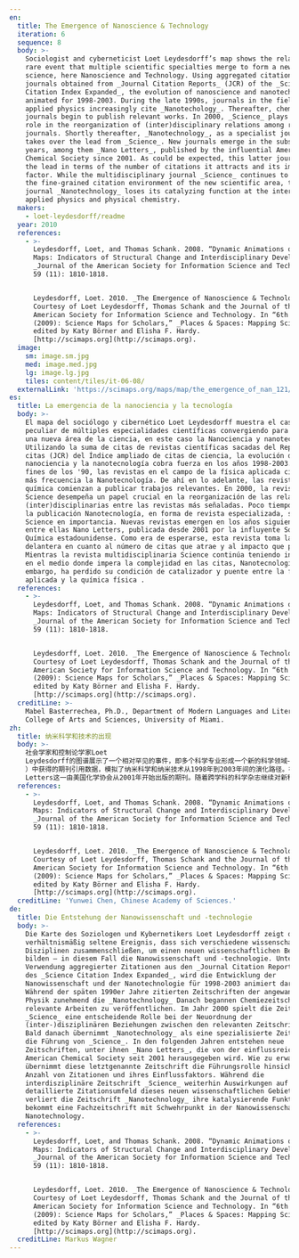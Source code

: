 ```yaml
---
en:
  title: The Emergence of Nanoscience & Technology
  iteration: 6
  sequence: 8
  body: >-
    Sociologist and cyberneticist Loet Leydesdorff’s map shows the relatively
    rare event that multiple scientific specialties merge to form a new area of
    science, here Nanoscience and Technology. Using aggregated citations among
    journals obtained from _Journal Citation Reports_ (JCR) of the _Science
    Citation Index Expanded_, the evolution of nanoscience and nanotechnology is
    animated for 1998-2003. During the late 1990s, journals in the field of
    applied physics increasingly cite _Nanotechology_. Thereafter, chemistry
    journals begin to publish relevant works. In 2000, _Science_ plays a crucial
    role in the reorganization of (inter)disciplinary relations among relevant
    journals. Shortly thereafter, _Nanotechnology_, as a specialist journal,
    takes over the lead from _Science_. New journals emerge in the subsequent
    years, among them _Nano Letters_, published by the influential American
    Chemical Society since 2001. As could be expected, this latter journal takes
    the lead in terms of the number of citations it attracts and its impact
    factor. While the multidisciplinary journal _Science_ continues to impact
    the fine-grained citation environment of the new scientific area, the
    journal _Nanotechnology_ loses its catalyzing function at the interface of
    applied physics and physical chemistry.
  makers:
    - loet-leydesdorff/readme
  year: 2010
  references:
    - >-
      Leydesdorff, Loet, and Thomas Schank. 2008. “Dynamic Animations of Journal
      Maps: Indicators of Structural Change and Interdisciplinary Developments.”
      _Journal of the American Society for Information Science and Technology_
      59 (11): 1810-1818.


      Leydesdorff, Loet. 2010. _The Emergence of Nanoscience & Technology_.
      Courtesy of Loet Leydesdorff, Thomas Schank and the Journal of the
      American Society for Information Science and Technology. In “6th Iteration
      (2009): Science Maps for Scholars,” _Places & Spaces: Mapping Science_,
      edited by Katy Börner and Elisha F. Hardy.
      [http://scimaps.org](http://scimaps.org).
  image:
    sm: image.sm.jpg
    med: image.med.jpg
    lg: image.lg.jpg
    tiles: content/tiles/it-06-08/
  externalLink: 'https://scimaps.org/maps/map/the_emergence_of_nan_121/detail'
es:
  title: La emergencia de la nanociencia y la tecnología
  body: >-
    El mapa del sociólogo y cibernético Loet Leydesdorff muestra el caso
    peculiar de múltiples especialidades científicas convergiendo para formar
    una nueva área de la ciencia, en este caso la Nanociencia y nanotecnología.
    Utilizando la suma de citas de revistas científicas sacadas del Reporte de
    citas (JCR) del Índice ampliado de citas de ciencia, la evolución de la
    nanociencia y la nanotecnología cobra fuerza en los años 1998-2003. Hacia
    fines de los '90, las revistas en el campo de la física aplicada citan con
    más frecuencia la Nanotecnología. De ahí en lo adelante, las revistas de
    química comienzan a publicar trabajos relevantes. En 2000, la revista
    Science desempeña un papel crucial en la reorganización de las relaciones
    (inter)disciplinarias entre las revistas más señaladas. Poco tiempo después,
    la publicación Nanotecnología, en forma de revista especializada, supera a
    Science en importancia. Nuevas revistas emergen en los años siguientes,
    entre ellas Nano Letters, publicada desde 2001 por la influyente Sociedad
    Química estadounidense. Como era de esperarse, esta revista toma la
    delantera en cuanto al número de citas que atrae y al impacto que produce.
    Mientras la revista multidisciplinaria Science continúa teniendo influencia
    en el medio donde impera la complejidad en las citas, Nanotecnología, sin
    embargo, ha perdido su condición de catalizador y puente entre la física
    aplicada y la química física .
  references:
    - >-
      Leydesdorff, Loet, and Thomas Schank. 2008. “Dynamic Animations of Journal
      Maps: Indicators of Structural Change and Interdisciplinary Developments.”
      _Journal of the American Society for Information Science and Technology_
      59 (11): 1810-1818.


      Leydesdorff, Loet. 2010. _The Emergence of Nanoscience & Technology_.
      Courtesy of Loet Leydesdorff, Thomas Schank and the Journal of the
      American Society for Information Science and Technology. In “6th Iteration
      (2009): Science Maps for Scholars,” _Places & Spaces: Mapping Science_,
      edited by Katy Börner and Elisha F. Hardy.
      [http://scimaps.org](http://scimaps.org).
  creditLine: >-
    Mabel Basterrechea, Ph.D., Department of Modern Languages and Literatures,
    College of Arts and Sciences, University of Miami.
zh:
  title: 纳米科学和技术的出现
  body: >-
    社会学家和控制论学家Loet
    Leydesdorff的图谱展示了一个相对罕见的事件，即多个科学专业形成一个新的科学领域——纳米科学和技术。使用科学引文指标SCI扩展版的期刊引证报告（JCR
    ）中获得的期刊引用数据，模拟了纳米科学和纳米技术从1998年到2003年间的演化路径。在上个世纪九十年代末期，应用物理领域的期刊越来越多地引用纳米技术。随后，化学期刊开始发表相关文献。2000年，科学杂志在对相关期刊的跨学科关系的重组织中发挥了重要作用。接着，纳米技术杂志作为一本专业的杂志接手了科学杂志的作用。新期刊在接下来的几年中陆续出现，其中包括Nano
    Letters这一由美国化学协会从2001年开始出版的期刊。随着跨学科的科学杂志继续对新科学领域的缜密的引用环境中产生影响，纳米技术杂志丧失了其在应用物理和应用化学交叉领域的催化作用。
  references:
    - >-
      Leydesdorff, Loet, and Thomas Schank. 2008. “Dynamic Animations of Journal
      Maps: Indicators of Structural Change and Interdisciplinary Developments.”
      _Journal of the American Society for Information Science and Technology_
      59 (11): 1810-1818.


      Leydesdorff, Loet. 2010. _The Emergence of Nanoscience & Technology_.
      Courtesy of Loet Leydesdorff, Thomas Schank and the Journal of the
      American Society for Information Science and Technology. In “6th Iteration
      (2009): Science Maps for Scholars,” _Places & Spaces: Mapping Science_,
      edited by Katy Börner and Elisha F. Hardy.
      [http://scimaps.org](http://scimaps.org).
  creditLine: 'Yunwei Chen, Chinese Academy of Sciences.'
de:
  title: Die Entstehung der Nanowissenschaft und -technologie
  body: >-
    Die Karte des Soziologen und Kybernetikers Loet Leydesdorff zeigt das
    verhältnismäßig seltene Ereignis, dass sich verschiedene wissenschaftliche
    Disziplinen zusammenschließen, um einen neuen wissenschaftlichen Bereich zu
    bilden – in diesem Fall die Nanowissenschaft und -technologie. Unter
    Verwendung aggregierter Zitationen aus den _Journal Citation Reports (JCR)_
    des _Science Citation Index Expanded_, wird die Entwicklung der
    Nanowissenschaft und der Nanotechnologie für 1998-2003 animiert dargestellt.
    Während der späten 1990er Jahre zitierten Zeitschriften der angewandten
    Physik zunehmend die _Nanotechnology_ Danach begannen Chemiezeitschriften,
    relevante Arbeiten zu veröffentlichen. Im Jahr 2000 spielt die Zeitschrift
    _Science_ eine entscheidende Rolle bei der Neuordnung der
    (inter-)disziplinären Beziehungen zwischen den relevanten Zeitschriften.
    Bald danach übernimmt _Nanotechnology_ als eine spezialisierte Zeitschrift
    die Führung von _Science_. In den folgenden Jahren entstehen neue
    Zeitschriften, unter ihnen _Nano Letters_, die von der einflussreichen
    American Chemical Society seit 2001 herausgegeben wird. Wie zu erwarten war,
    übernimmt diese letztgenannte Zeitschrift die Führungsrolle hinsichtlich der
    Anzahl von Zitationen und ihres Einflussfaktors. Während die
    interdisziplinäre Zeitschrift _Science_ weiterhin Auswirkungen auf das
    detaillierte Zitationsumfeld dieses neuen wissenschaftlichen Gebiets hat,
    verliert die Zeitschrift _Nanotechnology_ ihre katalysierende Funktion und
    bekommt eine Fachzeitschrift mit Schwehrpunkt in der Nanowissenschaft und
    Nanotechnology.
  references:
    - >-
      Leydesdorff, Loet, and Thomas Schank. 2008. “Dynamic Animations of Journal
      Maps: Indicators of Structural Change and Interdisciplinary Developments.”
      _Journal of the American Society for Information Science and Technology_
      59 (11): 1810-1818.


      Leydesdorff, Loet. 2010. _The Emergence of Nanoscience & Technology_.
      Courtesy of Loet Leydesdorff, Thomas Schank and the Journal of the
      American Society for Information Science and Technology. In “6th Iteration
      (2009): Science Maps for Scholars,” _Places & Spaces: Mapping Science_,
      edited by Katy Börner and Elisha F. Hardy.
      [http://scimaps.org](http://scimaps.org).
  creditLine: Markus Wagner
---
```

